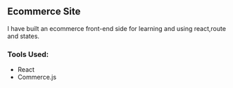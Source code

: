 ## Ecommerce Site
I have built an ecommerce front-end side for learning and using react,route and states.

### Tools Used:
* React
* Commerce.js